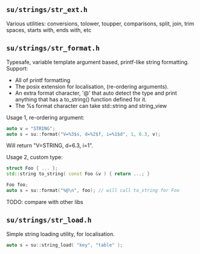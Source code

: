 ## `su/strings/str_ext.h`

Various utilities: conversions, tolower, toupper,
comparisons, split, join, trim spaces, starts with,
ends with, etc

## `su/strings/str_format.h`

Typesafe, variable template argument based, printf-like
string formatting.
Support:
- All of printf formatting
- The posix extension for localisation, (re-ordering arguments).
- An extra format character, '@' that auto detect the type and print anything that has a to_string() function defined for it.
- The %s format character can take std::string and string_view

Usage 1, re-ordering argument:
```C++
auto v = "STRING";
auto s = su::format("V=%3$s, d=%2$f, i=%1$d", 1, 6.3, v);
```
Will return "V=STRING, d=6.3, i=1".

Usage 2, custom type:
```C++
struct Foo { ... };
std::string to_string( const Foo &v ) { return ...; }

Foo foo;
auto s = su::format("%@\n", foo); // will call to_string for Foo

```

TODO: compare with other libs

## `su/strings/str_load.h`

Simple string loading utility, for localisation.

```C++
auto s = su::string_load( "key", "table" );
```
